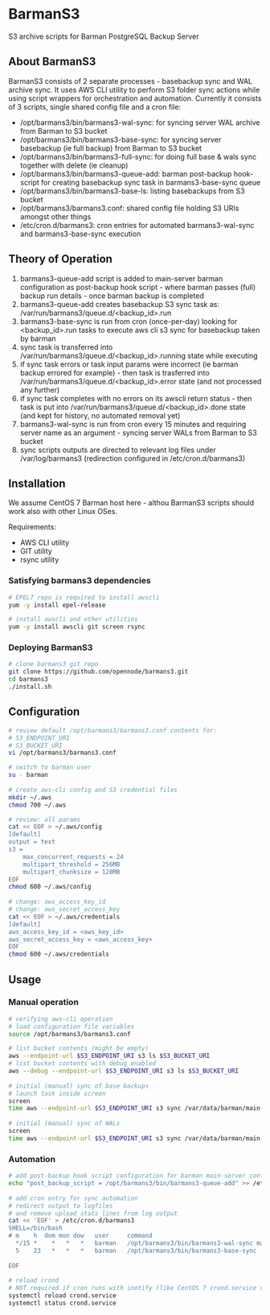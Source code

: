 # BarmanS3
S3 archive scripts for Barman PostgreSQL Backup Server

## About BarmanS3

BarmanS3 consists of 2 separate processes - basebackup sync and WAL archive sync. It uses AWS CLI utility to perform S3 folder sync actions while using script wrappers for orchestration and automation. Currently it consists of 3 scripts, single shared config file and a cron file:

* /opt/barmans3/bin/barmans3-wal-sync: for syncing server WAL archive from Barman to S3 bucket
* /opt/barmans3/bin/barmans3-base-sync: for syncing server basebackup (ie full backup) from Barman to S3 bucket
* /opt/barmans3/bin/barmans3-full-sync: for doing full base & wals sync together with delete (ie cleanup)
* /opt/barmans3/bin/barmans3-queue-add: barman post-backup hook-script for creating  basebackup sync task in barmans3-base-sync queue
* /opt/barmans3/bin/barmans3-base-ls: listing basebackups from S3 bucket
* /opt/barmans3/barmans3.conf: shared config file holding S3 URIs amongst other things
* /etc/cron.d/barmans3: cron entries for automated barmans3-wal-sync and barmans3-base-sync execution

## Theory of Operation

1. barmans3-queue-add script is added to main-server barman configuration as post-backup hook script - where barman passes (full) backup run details - once barman backup is completed
2. barmans3-queue-add creates basebackup S3 sync task as: /var/run/barmans3/queue.d/<backup_id>.run
3. barmans3-base-sync is run from cron (once-per-day) looking for <backup_id>.run tasks to execute aws cli s3 sync for basebackup taken by barman
4. sync task is transferred into /var/run/barmans3/queue.d/<backup_id>.running state while executing
5. if sync task errors or task input params were incorrect (ie barman backup errored for example) - then task is trasferred into /var/run/barmans3/queue.d/<backup_id>.error state (and not processed any further)
6. if sync task completes with no errors on its awscli return status - then task is put into /var/run/barmans3/queue.d/<backup_id>.done state (and kept for history, no automated removal yet)
7. barmans3-wal-sync is run from cron every 15 minutes and requiring server name as an argument - syncing server WALs from Barman to S3 bucket
8. sync scripts outputs are directed to relevant log files under /var/log/barmans3 (redirection configured in /etc/cron.d/barmans3)

## Installation

We assume CentOS 7 Barman host here - althou BarmanS3 scripts should work also with other Linux OSes.

Requirements:
* AWS CLI utility
* GIT utility
* rsync utility

### Satisfying barmans3 dependencies

```bash
# EPEL7 repo is required to install awscli
yum -y install epel-release

# install awscli and other utilities
yum -y install awscli git screen rsync
```

### Deploying BarmanS3

```bash
# clone barmans3 git repo
git clone https://github.com/opennode/barmans3.git
cd barmans3
./install.sh
```

## Configuration

```bash
# review default /opt/barmans3/barmans3.conf contents for:
# S3_ENDPOINT_URI
# S3_BUCKET_URI
vi /opt/barmans3/barmans3.conf

# switch to barman user
su - barman
 
# create aws-cli config and S3 credential files
mkdir ~/.aws
chmod 700 ~/.aws

# review: all params 
cat << EOF > ~/.aws/config
[default]
output = text
s3 =
    max_concurrent_requests = 24
    multipart_threshold = 256MB
    multipart_chunksize = 128MB
EOF
chmod 600 ~/.aws/config
 
# change: aws_access_key_id
# change: aws_secret_access_key
cat << EOF > ~/.aws/credentials
[default]
aws_access_key_id = <aws_key_id>
aws_secret_access_key = <aws_access_key>
EOF
chmod 600 ~/.aws/credentials
```

## Usage

### Manual operation

```bash
# verifying aws-cli operation
# load configuration file variables
source /opt/barmans3/barmans3.conf

# list bucket contents (might be empty)
aws --endpoint-url $S3_ENDPOINT_URI s3 ls $S3_BUCKET_URI
# list bucket contents with debug enabled
aws --debug --endpoint-url $S3_ENDPOINT_URI s3 ls $S3_BUCKET_URI
 
# initial (manual) sync of base backups
# launch task inside screen
screen
time aws --endpoint-url $S3_ENDPOINT_URI s3 sync /var/data/barman/main-server/base/ s3://backup/barman/main-server/base/
 
# initial (manual) sync of WALs
screen
time aws --endpoint-url $S3_ENDPOINT_URI s3 sync /var/data/barman/main-server/wals/ s3://backup/barman/main-server/wals/
```

### Automation

``` bash 
# add post-backup hook script configuration for barman main-server config
echo "post_backup_script = /opt/barmans3/bin/barmans3-queue-add" >> /etc/barman.d/main-server.conf
 
# add cron entry for sync automation
# redirect output to logfiles
# and remove upload stats lines from log output
cat << 'EOF' > /etc/cron.d/barmans3
SHELL=/bin/bash
# m    h  dom mon dow   user     command
  */15 *    *   *   *   barman   /opt/barmans3/bin/barmans3-wal-sync main-server | sed 's/\o015/\n/g' | grep -v 'file(s) remaining' >> /var/log/barmans3/walsync.log 2>&1
  5    23   *   *   *   barman   /opt/barmans3/bin/barmans3-base-sync | sed 's/\o015/\n/g' | grep -v 'file(s) remaining' >> /var/log/barmans3/basesync.log 2>&1
  
EOF
 
# reload crond 
# NOT required if cron runs with inotify (like CentOS 7 crond.service does)
systemctl reload crond.service
systemctl status crond.service
```
